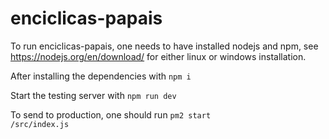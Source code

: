 # enciclicas-papais

To run enciclicas-papais, one needs to have installed nodejs and npm, see https://nodejs.org/en/download/ for either linux or windows installation.

After installing the dependencies with <code>npm i</code>

Start the testing server with <code>npm run dev</code>

To send to production, one should run <code>pm2 start /src/index.js</code>